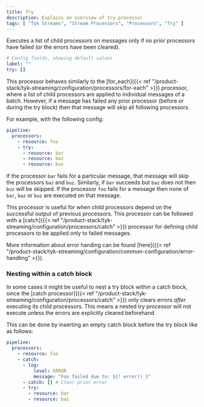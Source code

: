 ```yaml
---
title: Try
description: Explains an overview of try processor
tags: [ "Tyk Streams", "Stream Processors", "Processors", "Try" ]
---
```


Executes a list of child processors on messages only if no prior processors have failed (or the errors have been cleared).

```yml
# Config fields, showing default values
label: ""
try: []
```

This processor behaves similarly to the [for_each]({{< ref "/product-stack/tyk-streaming/configuration/processors/for-each" >}}) processor, where a list of child processors are applied to individual messages of a batch. However, if a message has failed any prior processor (before or during the try block) then that message will skip all following processors.

For example, with the following config:

```yaml
pipeline:
  processors:
    - resource: foo
    - try:
      - resource: bar
      - resource: baz
      - resource: buz
```

If the processor `bar` fails for a particular message, that message will skip the processors `baz` and `buz`. Similarly, if `bar` succeeds but `baz` does not then `buz` will be skipped. If the processor `foo` fails for a message then none of `bar`, `baz` or `buz` are executed on that message.

This processor is useful for when child processors depend on the successful output of previous processors. This processor can be followed with a [catch]({{< ref "/product-stack/tyk-streaming/configuration/processors/catch" >}}) processor for defining child processors to be applied only to failed messages.

More information about error handing can be found [here]({{< ref "/product-stack/tyk-streaming/configuration/common-configuration/error-handling" >}}).

### Nesting within a catch block

In some cases it might be useful to nest a try block within a catch block, since the [catch processor]({{< ref "/product-stack/tyk-streaming/configuration/processors/catch" >}}) only clears errors *after* executing its child processors. This means a nested try processor will not execute unless the errors are explicitly cleared beforehand.

This can be done by inserting an empty catch block before the try block like as follows:

```yaml
pipeline:
  processors:
    - resource: foo
    - catch:
      - log:
          level: ERROR
          message: "Foo failed due to: ${! error() }"
      - catch: [] # Clear prior error
      - try:
        - resource: bar
        - resource: baz
```
